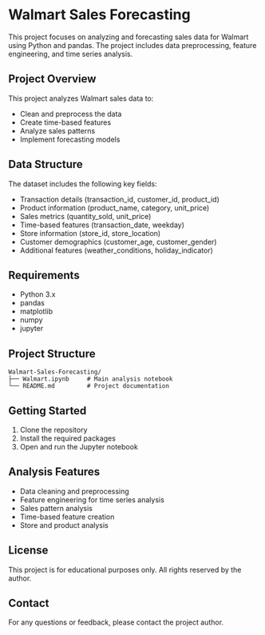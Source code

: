# Walmart Sales Forecasting

This project focuses on analyzing and forecasting sales data for Walmart using Python and pandas. The project includes data preprocessing, feature engineering, and time series analysis.

## Project Overview

This project analyzes Walmart sales data to:
- Clean and preprocess the data
- Create time-based features
- Analyze sales patterns
- Implement forecasting models

## Data Structure

The dataset includes the following key fields:
- Transaction details (transaction_id, customer_id, product_id)
- Product information (product_name, category, unit_price)
- Sales metrics (quantity_sold, unit_price)
- Time-based features (transaction_date, weekday)
- Store information (store_id, store_location)
- Customer demographics (customer_age, customer_gender)
- Additional features (weather_conditions, holiday_indicator)

## Requirements

- Python 3.x
- pandas
- matplotlib
- numpy
- jupyter

## Project Structure

```
Walmart-Sales-Forecasting/
├── Walmart.ipynb     # Main analysis notebook
└── README.md         # Project documentation
```

## Getting Started

1. Clone the repository
2. Install the required packages
3. Open and run the Jupyter notebook

## Analysis Features

- Data cleaning and preprocessing
- Feature engineering for time series analysis
- Sales pattern analysis
- Time-based feature creation
- Store and product analysis

## License

This project is for educational purposes only. All rights reserved by the author.

## Contact

For any questions or feedback, please contact the project author.
